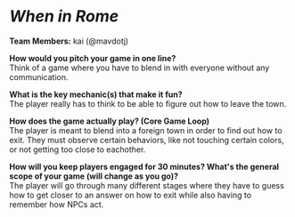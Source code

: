# *When in Rome*

**Team Members:** kai (@mavdotj)

**How would you pitch your game in one line?**  
Think of a game where you have to blend in with everyone without any communication.

**What is the key mechanic(s) that make it fun?**  
The player really has to think to be able to figure out how to leave the town.

**How does the game actually play? (Core Game Loop)**  
The player is meant to blend into a foreign town in order to find out how to exit. They must observe certain behaviors, like not touching certain colors, or not getting too close to eachother.

**How will you keep players engaged for 30 minutes? What's the general scope of your game (will change as you go)?**  
The player will go through many different stages where they have to guess how to get closer to an answer on how to exit while also having to remember how NPCs act.

<!-- *Remember: Focus on gameplay mechanics and player experience. Save the details about story, art style, sound design, UI flowcharts, marketing plans, or achievements for later.* -->
